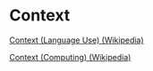 # Context

<a href="https://en.wikipedia.org/wiki/Context_(language_use)" target="_blank">Context (Language Use) (Wikipedia)</a>

<a href="https://en.wikipedia.org/wiki/Context_(computing)" target="_blank">Context (Computing) (Wikipedia)</a>
